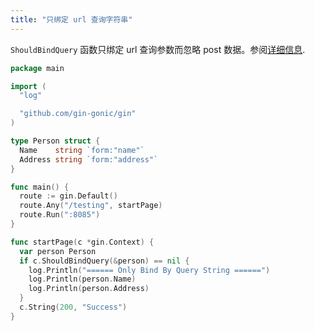 ```yaml
---
title: "只绑定 url 查询字符串"
---
```


`ShouldBindQuery` 函数只绑定 url 查询参数而忽略 post 数据。参阅[详细信息](https://github.com/gin-gonic/gin/issues/742#issuecomment-315953017).

```go
package main

import (
  "log"

  "github.com/gin-gonic/gin"
)

type Person struct {
  Name    string `form:"name"`
  Address string `form:"address"`
}

func main() {
  route := gin.Default()
  route.Any("/testing", startPage)
  route.Run(":8085")
}

func startPage(c *gin.Context) {
  var person Person
  if c.ShouldBindQuery(&person) == nil {
    log.Println("====== Only Bind By Query String ======")
    log.Println(person.Name)
    log.Println(person.Address)
  }
  c.String(200, "Success")
}
```
